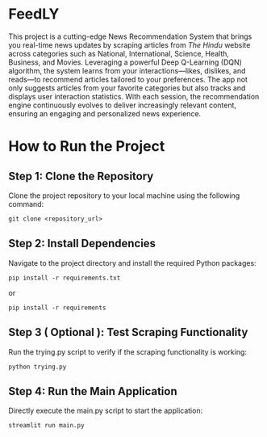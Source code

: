 # FeedLY

This project is a cutting-edge News Recommendation System that brings you real-time news updates by scraping articles from *The Hindu* website across categories such as National, International, Science, Health, Business, and Movies. Leveraging a powerful Deep Q-Learning (DQN) algorithm, the system learns from your interactions—likes, dislikes, and reads—to recommend articles tailored to your preferences. The app not only suggests articles from your favorite categories but also tracks and displays user interaction statistics. With each session, the recommendation engine continuously evolves to deliver increasingly relevant content, ensuring an engaging and personalized news experience.

# How to Run the Project
## Step 1: Clone the Repository
Clone the project repository to your local machine using the following command:
```
git clone <repository_url>
```

## Step 2: Install Dependencies
Navigate to the project directory and install the required Python packages:
```
pip install -r requirements.txt
```
or
```
pip install -r requirements
```

## Step 3 ( Optional ): Test Scraping Functionality
Run the trying.py script to verify if the scraping functionality is working:
```
python trying.py
```

## Step 4: Run the Main Application
Directly execute the main.py script to start the application:
```
streamlit run main.py
```



